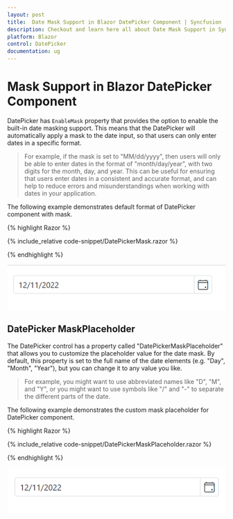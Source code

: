 ```yaml
---
layout: post
title:  Date Mask Support in Blazor DatePicker Component | Syncfusion
description: Checkout and learn here all about Date Mask Support in Syncfusion Blazor DatePicker component and much more.
platform: Blazor
control: DatePicker
documentation: ug
---
```


# Mask Support in Blazor DatePicker Component

DatePicker has `EnableMask` property that provides the option to enable the built-in date masking support. This means that the DatePicker will automatically apply a mask to the date input, so that users can only enter dates in a specific format. 

 > For example, if the mask is set to "MM/dd/yyyy", then users will only be able to enter dates in the format of "month/day/year", with two digits for the month, day, and year. This can be useful for ensuring that users enter dates in a consistent and accurate format, and can help to reduce errors and misunderstandings when working with dates in your application.

The following example demonstrates default format of DatePicker component with mask.

{% highlight Razor %}

{% include_relative code-snippet/DatePickerMask.razor %}

{% endhighlight %}

![Blazor DatePicker with EnableMask](./images/DatePickerMask.gif)

## DatePicker MaskPlaceholder

The DatePicker control has a property called "DatePickerMaskPlaceholder" that allows you to customize the placeholder value for the date mask. By default, this property is set to the full name of the date elements (e.g. "Day", "Month", "Year"), but you can change it to any value you like. 

> For example, you might want to use abbreviated names like "D", "M", and "Y", or you might want to use symbols like "/" and "-" to separate the different parts of the date.

The following example demonstrates the custom mask placeholder for DatePicker component.

{% highlight Razor %}

{% include_relative code-snippet/DatePickerMaskPlaceholder.razor %}

{% endhighlight %}

![Blazor DatePicker Mask Support with MaskPlaceholder](./images/DatePickerMaskPlaceholder.gif)
